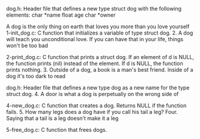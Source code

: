 dog.h: Header file that defines a new type struct dog with the following elements: char *name float age char *owner

A dog is the only thing on earth that loves you more than you love yourself
1-init_dog.c: C function that initializes a variable of type struct dog. 2. A dog will teach you unconditional love. If you can have that in your life, things won't be too bad

2-print_dog.c: C function that prints a struct dog. If an element of d is NULL, the function prints (nil) instead of the element. If d is NULL, the function prints nothing. 3. Outside of a dog, a book is a man's best friend. Inside of a dog it's too dark to read

dog.h: Header file that defines a new type dog as a new name for the type struct dog. 4. A door is what a dog is perpetually on the wrong side of

4-new_dog.c: C function that creates a dog. Returns NULL if the function fails. 5. How many legs does a dog have if you call his tail a leg? Four. Saying that a tail is a leg doesn't make it a leg

5-free_dog.c: C function that frees dogs.
